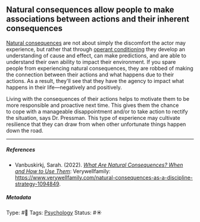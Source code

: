 ## Natural consequences allow people to make associations between actions and their inherent consequences

[Natural consequences](Natural%20consequences.md) are not about simply the discomfort the actor may experience, but rather that through [operant conditioning](Operant%20conditioning.md) they develop an understanding of cause and effect, can make predictions, and are able to understand their own ability to impact their environment. If you spare people from experiencing natural consequences, they are robbed of making the connection between their actions and what happens due to their actions. As a result, they'll see that they have the agency to impact what happens in their life—negatively and positively.

Living with the consequences of their actions helps to motivate them to be more responsible and proactive next time. This gives them the chance to cope with a manageable disappointment and/or to take action to rectify the situation, says Dr. Pressman. This type of experience may cultivate resilience that they can draw from when other unfortunate things happen down the road.

---

##### References

* Vanbuskirkj, Sarah. (2022). *[What Are Natural Consequences? When and How to Use Them](What%20Are%20Natural%20Consequences%3F%20When%20and%20How%20to%20Use%20Them.md)*: Verywellfamily:  https://www.verywellfamily.com/natural-consequences-as-a-discipline-strategy-1094849.

##### Metadata

Type: #🔴 
Tags: [Psychology](Psychology.md)
Status: #☀️ 
